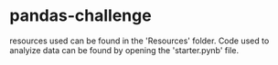 # pandas-challenge

resources used can be found in the 'Resources' folder. Code used to analyize data can be found by opening the 'starter.pynb' file.
